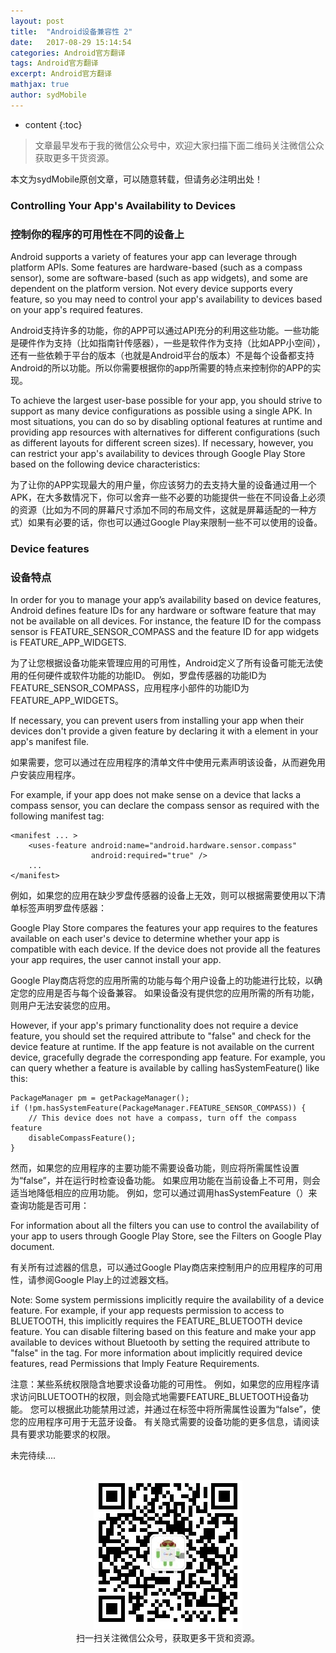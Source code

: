 ```yaml
---
layout: post
title:  "Android设备兼容性 2"
date:   2017-08-29 15:14:54
categories: Android官方翻译
tags: Android官方翻译
excerpt: Android官方翻译
mathjax: true
author: sydMobile
---
```

* content
{:toc}






> 文章最早发布于我的微信公众号中，欢迎大家扫描下面二维码关注微信公众获取更多干货资源。

本文为sydMobile原创文章，可以随意转载，但请务必注明出处！

### Controlling Your App's Availability to Devices
### 控制你的程序的可用性在不同的设备上

Android supports a variety of features your app can leverage through platform APIs. Some features are hardware-based (such as a compass sensor), some are software-based (such as app widgets), and some are dependent on the platform version. Not every device supports every feature, so you may need to control your app's availability to devices based on your app's required features.

Android支持许多的功能，你的APP可以通过API充分的利用这些功能。一些功能是硬件作为支持（比如指南针传感器），一些是软件作为支持（比如APP小空间），还有一些依赖于平台的版本（也就是Android平台的版本）不是每个设备都支持Android的所以功能。所以你需要根据你的app所需要的特点来控制你的APP的实现。

To achieve the largest user-base possible for your app, you should strive to support as many device configurations as possible using a single APK. In most situations, you can do so by disabling optional features at runtime and providing app resources with alternatives for different configurations (such as different layouts for different screen sizes). If necessary, however, you can restrict your app's availability to devices through Google Play Store based on the following device characteristics:

为了让你的APP实现最大的用户量，你应该努力的去支持大量的设备通过用一个APK，在大多数情况下，你可以舍弃一些不必要的功能提供一些在不同设备上必须的资源（比如为不同的屏幕尺寸添加不同的布局文件，这就是屏幕适配的一种方式）如果有必要的话，你也可以通过Google Play来限制一些不可以使用的设备。

### Device features
### 设备特点

In order for you to manage your app’s availability based on device features, Android defines feature IDs for any hardware or software feature that may not be available on all devices. For instance, the feature ID for the compass sensor is FEATURE_SENSOR_COMPASS and the feature ID for app widgets is FEATURE_APP_WIDGETS.

为了让您根据设备功能来管理应用的可用性，Android定义了所有设备可能无法使用的任何硬件或软件功能的功能ID。 例如，罗盘传感器的功能ID为FEATURE_SENSOR_COMPASS，应用程序小部件的功能ID为FEATURE_APP_WIDGETS。

If necessary, you can prevent users from installing your app when their devices don't provide a given feature by declaring it with a <uses-feature> element in your app's manifest file.

如果需要，您可以通过在应用程序的清单文件中使用<uses-feature>元素声明该设备，从而避免用户安装应用程序。

For example, if your app does not make sense on a device that lacks a compass sensor, you can declare the compass sensor as required with the following manifest tag:

```
<manifest ... >
    <uses-feature android:name="android.hardware.sensor.compass"
                  android:required="true" />
    ...
</manifest> 
``` 


例如，如果您的应用在缺少罗盘传感器的设备上无效，则可以根据需要使用以下清单标签声明罗盘传感器：

Google Play Store compares the features your app requires to the features available on each user's device to determine whether your app is compatible with each device. If the device does not provide all the features your app requires, the user cannot install your app.

Google Play商店将您的应用所需的功能与每个用户设备上的功能进行比较，以确定您的应用是否与每个设备兼容。 如果设备没有提供您的应用所需的所有功能，则用户无法安装您的应用。

However, if your app's primary functionality does not require a device feature, you should set the required attribute to "false" and check for the device feature at runtime. If the app feature is not available on the current device, gracefully degrade the corresponding app feature. For example, you can query whether a feature is available by calling hasSystemFeature() like this:
```
PackageManager pm = getPackageManager();
if (!pm.hasSystemFeature(PackageManager.FEATURE_SENSOR_COMPASS)) {
    // This device does not have a compass, turn off the compass feature
    disableCompassFeature();
}
```
然而，如果您的应用程序的主要功能不需要设备功能，则应将所需属性设置为“false”，并在运行时检查设备功能。 如果应用功能在当前设备上不可用，则会适当地降低相应的应用功能。 例如，您可以通过调用hasSystemFeature（）来查询功能是否可用：

For information about all the filters you can use to control the availability of your app to users through Google Play Store, see the Filters on Google Play document.

有关所有过滤器的信息，可以通过Google Play商店来控制用户的应用程序的可用性，请参阅Google Play上的过滤器文档。

Note: Some system permissions implicitly require the availability of a device feature. For example, if your app requests permission to access to BLUETOOTH, this implicitly requires the FEATURE_BLUETOOTH device feature. You can disable filtering based on this feature and make your app available to devices without Bluetooth by setting the required attribute to "false" in the <uses-feature> tag. For more information about implicitly required device features, read Permissions that Imply Feature Requirements.

注意：某些系统权限隐含地要求设备功能的可用性。 例如，如果您的应用程序请求访问BLUETOOTH的权限，则会隐式地需要FEATURE_BLUETOOTH设备功能。 您可以根据此功能禁用过滤，并通过在<uses-feature>标签中将所需属性设置为“false”，使您的应用程序可用于无蓝牙设备。 有关隐式需要的设备功能的更多信息，请阅读具有要求功能要求的权限。

未完待续....
<br />
<br />
<p align="center">
<img alt="AndroidInterviewQuestions" src="https://raw.githubusercontent.com/sydmobile/sydmobile.github.io/master/pic/myqr.png"><br />
  扫一扫关注微信公众号，获取更多干货和资源。
</p>
